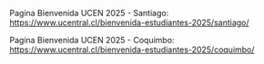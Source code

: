 Pagina Bienvenida UCEN 2025 - Santiago: https://www.ucentral.cl/bienvenida-estudiantes-2025/santiago/

Pagina Bienvenida UCEN 2025 - Coquimbo: https://www.ucentral.cl/bienvenida-estudiantes-2025/coquimbo/
